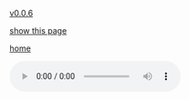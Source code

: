 [v0.0.6](https://github.com/littleflute/a22/edit/master/2/9/readme.md)

[show this page](https://littleflute.github.io/a22/2/9)

[home](..)



<audio controls id="player"> 
  <source src="https://littleflute.github.io/a22/2/9/01 1 Civilization in the Americas and in Africa.mp3" type="audio/mpeg">
Your browser does not support the audio element.
</audio>
<div id="xd"> 
</div>
<script>
var d = document.getElementById("xd"); 
var html = d.innerHTML; 
 
for(var n=1; n<=12; n++)
{	
 	html += fNewBtn(n);

}  
d.innerHTML = html;

var p = document.getElementById("player");
function f(i)
{
    var s = "https://littleflute.github.io/a22/2/9/";
    if(i==1)
    {
    	s +="01 1 Civilization in the Americas and in Africa.mp3";
    }
    else if(i==5)
    {
    	s +="05 Lecture 17.mp3";
    }
    else if(i==6)
    {
    	s +="06 Lecture 17.mp3";
    }
    else if(i==7)
    {
    	s +="07 7 The World in 1450.mp3";
    }
    else if(i==8)
    {
    	s +="08 Lecture 18.mp3";
    }
    else if(i==9)
    {
    	s +="09 Lecture 18.mp3";
    }
    else if(i==10)
    {
    	s +="10 Lecture 18.mp3";
    }
    else if(i==11)
    {
    	s +="11 Lecture 18.mp3";
    }
    else if(i==12)
    {
    	s +="12 Lecture 18.mp3";
    }
    else 
    {
    	if(i<10) 
    	{
    		s += "0";
    	} 
    	s += i;
    	s += " ";
    	s += i;
    	s += ".mp3";
    }
	p.src = s; 
    p.play();
}
function fNewBtn(i)
{
	var rHTML = "";
    rHTML = "<button onclick='f(";
    rHTML += i;
    rHTML += ");'>";
    rHTML += i;
    rHTML += "</button>";
    return rHTML;
}
 
</script>



